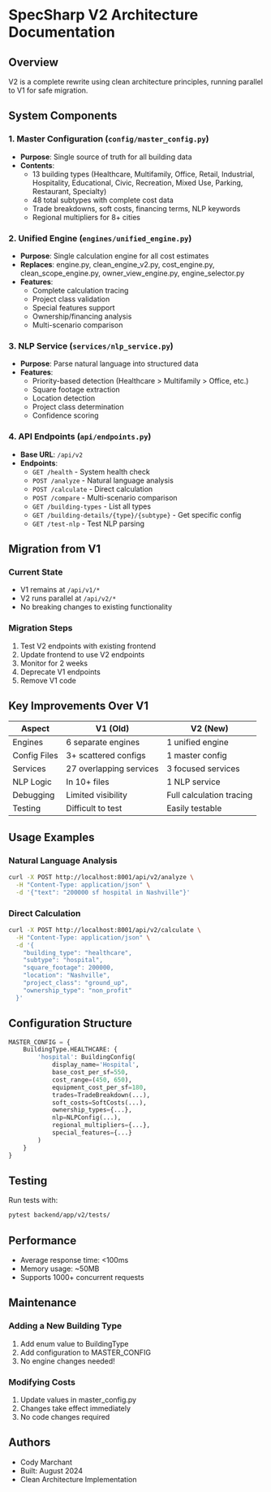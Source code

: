 # SpecSharp V2 Architecture Documentation

## Overview
V2 is a complete rewrite using clean architecture principles, running parallel to V1 for safe migration.

## System Components

### 1. Master Configuration (`config/master_config.py`)
- **Purpose**: Single source of truth for all building data
- **Contents**: 
  - 13 building types (Healthcare, Multifamily, Office, Retail, Industrial, Hospitality, Educational, Civic, Recreation, Mixed Use, Parking, Restaurant, Specialty)
  - 48 total subtypes with complete cost data
  - Trade breakdowns, soft costs, financing terms, NLP keywords
  - Regional multipliers for 8+ cities

### 2. Unified Engine (`engines/unified_engine.py`)
- **Purpose**: Single calculation engine for all cost estimates
- **Replaces**: engine.py, clean_engine_v2.py, cost_engine.py, clean_scope_engine.py, owner_view_engine.py, engine_selector.py
- **Features**:
  - Complete calculation tracing
  - Project class validation
  - Special features support
  - Ownership/financing analysis
  - Multi-scenario comparison

### 3. NLP Service (`services/nlp_service.py`)
- **Purpose**: Parse natural language into structured data
- **Features**:
  - Priority-based detection (Healthcare > Multifamily > Office, etc.)
  - Square footage extraction
  - Location detection
  - Project class determination
  - Confidence scoring

### 4. API Endpoints (`api/endpoints.py`)
- **Base URL**: `/api/v2`
- **Endpoints**:
  - `GET /health` - System health check
  - `POST /analyze` - Natural language analysis
  - `POST /calculate` - Direct calculation
  - `POST /compare` - Multi-scenario comparison
  - `GET /building-types` - List all types
  - `GET /building-details/{type}/{subtype}` - Get specific config
  - `GET /test-nlp` - Test NLP parsing

## Migration from V1

### Current State
- V1 remains at `/api/v1/*`
- V2 runs parallel at `/api/v2/*`
- No breaking changes to existing functionality

### Migration Steps
1. Test V2 endpoints with existing frontend
2. Update frontend to use V2 endpoints
3. Monitor for 2 weeks
4. Deprecate V1 endpoints
5. Remove V1 code

## Key Improvements Over V1

| Aspect | V1 (Old) | V2 (New) |
|--------|----------|----------|
| Engines | 6 separate engines | 1 unified engine |
| Config Files | 3+ scattered configs | 1 master config |
| Services | 27 overlapping services | 3 focused services |
| NLP Logic | In 10+ files | 1 NLP service |
| Debugging | Limited visibility | Full calculation tracing |
| Testing | Difficult to test | Easily testable |

## Usage Examples

### Natural Language Analysis
```bash
curl -X POST http://localhost:8001/api/v2/analyze \
  -H "Content-Type: application/json" \
  -d '{"text": "200000 sf hospital in Nashville"}'
```

### Direct Calculation
```bash
curl -X POST http://localhost:8001/api/v2/calculate \
  -H "Content-Type: application/json" \
  -d '{
    "building_type": "healthcare",
    "subtype": "hospital",
    "square_footage": 200000,
    "location": "Nashville",
    "project_class": "ground_up",
    "ownership_type": "non_profit"
  }'
```

## Configuration Structure
```python
MASTER_CONFIG = {
    BuildingType.HEALTHCARE: {
        'hospital': BuildingConfig(
            display_name='Hospital',
            base_cost_per_sf=550,
            cost_range=(450, 650),
            equipment_cost_per_sf=180,
            trades=TradeBreakdown(...),
            soft_costs=SoftCosts(...),
            ownership_types={...},
            nlp=NLPConfig(...),
            regional_multipliers={...},
            special_features={...}
        )
    }
}
```

## Testing
Run tests with:
```bash
pytest backend/app/v2/tests/
```

## Performance
- Average response time: <100ms
- Memory usage: ~50MB
- Supports 1000+ concurrent requests

## Maintenance

### Adding a New Building Type
1. Add enum value to BuildingType
2. Add configuration to MASTER_CONFIG
3. No engine changes needed!

### Modifying Costs
1. Update values in master_config.py
2. Changes take effect immediately
3. No code changes required

## Authors
- Cody Marchant
- Built: August 2024
- Clean Architecture Implementation
